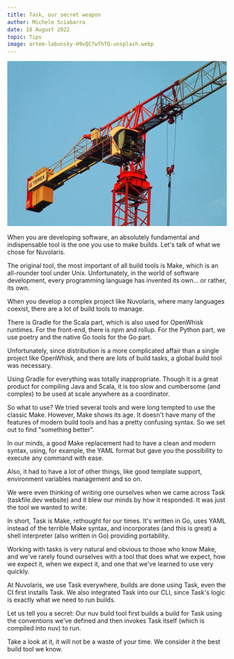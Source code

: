 ```yaml
---
title: Task, our secret weapon
author: Michele Sciabarra
date: 18 August 2022
topic: Tips
image: artem-labunsky-H9vQC7wfhTQ-unsplash.webp
---
```


![crane](./artem-labunsky-H9vQC7wfhTQ-unsplash.webp)

When you are developing software, an absolutely fundamental and indispensable tool is the one you use to make builds. Let's talk of what we chose for Nuvolaris.

<!--!-->

The original tool, the most important of all build tools is Make, which is an all-rounder tool under Unix. Unfortunately, in the world of software development, every programming language has invented its own... or rather, its own.

When you develop a complex project like Nuvolaris, where many languages coexist, there are a lot of build tools to manage.

There is Gradle for the Scala part, which is also used for OpenWhisk runtimes. For the front-end, there is npm and rollup. For the Python part, we use poetry and the native Go tools for the Go part.

Unfortunately, since distribution is a more complicated affair than a single project like OpenWhisk, and there are lots of build tasks, a global build tool was necessary.

Using Gradle for everything was totally inappropriate. Though it is a great product for compiling Java and Scala, it is too slow and cumbersome (and complex) to be used at scale anywhere as a coordinator.

So what to use? We tried several tools and were long tempted to use the classic Make. However, Make shows its age. It doesn't have many of the features of modern build tools and has a pretty confusing syntax. So we set out to find "something better".

In our minds, a good Make replacement had to have a clean and modern syntax, using, for example, the YAML format but gave you the possibility to execute any command with ease.

Also, it had to have a lot of other things, like good template support, environment variables management and so on.

We were even thinking of writing one ourselves when we came across Task (taskfile.dev website) and it blew our minds by how it responded. It was just the tool we wanted to write.

In short, Task is Make, rethought for our times. It's written in Go, uses YAML instead of the terrible Make syntax, and incorporates (and this is great) a shell interpreter (also written in Go) providing portability.

Working with tasks is very natural and obvious to those who know Make, and we've rarely found ourselves with a tool that does what we expect, how we expect it, when we expect it, and one that we've learned to use very quickly.

At Nuvolaris, we use Task everywhere, builds are done using Task, even the CI first installs Task. We also integrated Task into our CLI, since Task's logic is exactly what we need to run builds.

Let us tell you a secret: Our nuv build tool first builds a build for Task using the conventions we've defined and then invokes Task itself (which is compiled into nuv) to run.

Take a look at it, it will not be a waste of your time. We consider it the best build tool we know.
